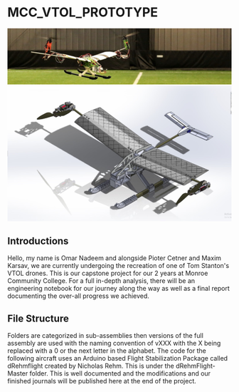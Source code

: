 # MCC_VTOL_PROTOTYPE
![alt text](OneDrive_1_9-11-2023/Drone(2).jpg)
![alt text](OneDrive_1_9-11-2023/Drone.jpg)

## Introductions

Hello, my name is Omar Nadeem and alongside Pioter Cetner and Maxim Karsav, we are currently undergoing the recreation of one of Tom Stanton's VTOL drones. This is our capstone project for our 2 years at Monroe Community College. For a full in-depth analysis, there will be an engineering notebook for our journey along the way as well as a final report documenting the over-all progress we achieved.

## File Structure
Folders are categorized in sub-assemblies then versions of the full assembly are used with the naming convention of vXXX with the X being replaced with a 0 or the next letter in the alphabet. 
The code for the following aircraft uses an Arduino based Flight Stabilization Package called dRehmflight created by Nicholas Rehm. This is under the dRehmFlight-Master folder. This is well documented and the modifications and our finished journals will be published here at the end of the project.


